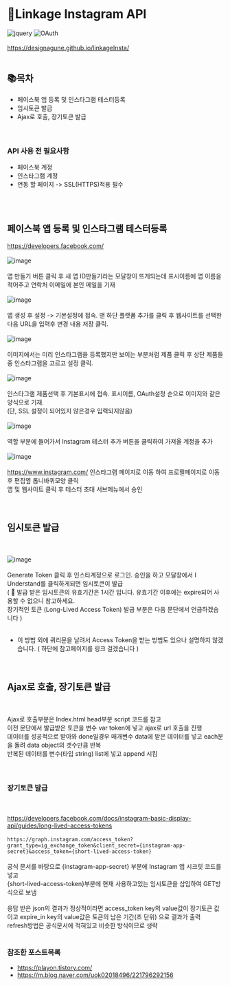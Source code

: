 # 📱Linkage Instagram API
![jquery](https://img.shields.io/badge/jQuery-v3.1.4-brightgreen) ![OAuth](https://img.shields.io/badge/OAuth-2.0-%23e13269)
<br /><br />
https://designagune.github.io/linkageInsta/
<br /><br />
## 📚목차
- 페이스북 앱 등록 및 인스타그램 테스터등록
- 임시토큰 발급
- Ajax로 호출, 장기토큰 발급
<br /><br /><br />

### API 사용 전 필요사항
- 페이스북 계정
- 인스타그램 계정
- 연동 할 페이지 -> SSL(HTTPS)적용 필수

<br /><br />
## 페이스북 앱 등록 및 인스타그램 테스터등록
https://developers.facebook.com/
<br /><br />
![image](https://user-images.githubusercontent.com/49800442/82858451-e404b280-9f4e-11ea-93d9-f31bfc5b98a2.png)
<br /><br />
앱 만들기 버튼 클릭 후 새 앱 ID만들기라는 모달창이 뜨게되는데 표시이름에 앱 이름을 적어주고 연락처 이메일에 본인 메일을 기재
<br /><br />
![image](https://user-images.githubusercontent.com/49800442/82858700-99d00100-9f4f-11ea-971a-3952e2faf9b5.png)
<br /><br />
앱 생성 후 설정 -> 기본설정에 접속. 맨 하단 플랫폼 추가를 클릭 후 웹사이트를 선택한다음 URL을 입력후 변경 내용 저장 클릭.
<br /><br />
![image](https://user-images.githubusercontent.com/49800442/82858890-1f53b100-9f50-11ea-9b2d-6e275cea61a6.png)
<br /><br />
이미지에서는 미리 인스타그램을 등록했지만 보이는 부분처럼 제품 클릭 후 상단 제품들중 인스타그램을 고르고 설정 클릭.
<br /><br />
![image](https://user-images.githubusercontent.com/49800442/82859025-84a7a200-9f50-11ea-8abe-5f0300fe225d.png)
<br /><br />
인스타그램 제품선택 후 기본표시에 접속. 표시이름, OAuth설정 순으로 이미지와 같은 양식으로 기재.<br />
(단, SSL 설정이 되어있지 않은경우 입력되지않음)
<br /><br />
![image](https://user-images.githubusercontent.com/49800442/82859148-ebc55680-9f50-11ea-985e-f95e1e28f4cf.png)
<br /><br />
역할 부분에 들어가서 Instagram 테스터 추가 버튼을 클릭하여 가져올 계정을 추가
<br /><br />
![image](https://user-images.githubusercontent.com/49800442/82859375-7f972280-9f51-11ea-921b-558ac0c6d625.png)
<br /><br />
https://www.instagram.com/ 인스타그램 페이지로 이동 하여 프로필페이지로 이동 후 편집옆 톱니바퀴모양 클릭 <br />
앱 및 웹사이트 클릭 후 테스터 초대 서브메뉴에서 승인
<br /><br /><br />
## 임시토큰 발급
<br /><br />
![image](https://user-images.githubusercontent.com/49800442/82859622-37c4cb00-9f52-11ea-8af5-f731aea117d5.png)
<br /><br />
Generate Token 클릭 후 인스타계정으로 로그인. 승인을 하고 모달창에서 I Understand를 클릭하게되면 임시토큰이 발급
<br />
( 🔑 발급 받은 임시토큰의 유효기간은 1시간 입니다. 유효기간 이후에는 expire되어 사용할 수 없으니 참고하세요. <br />
장기적인 토큰 (Long-Lived Access Token) 발급 부분은 다음 문단에서 언급하겠습니다 )
<br /><br />
- 이 방법 외에 쿼리문을 날려서 Access Token을 받는 방법도 있으나 설명하지 않겠습니다. ( 하단에 참고페이지를 링크 걸겠습니다 )
<br /><br /><br />
## Ajax로 호출, 장기토큰 발급
<br /><br />
Ajax로 호출부분은 Index.html head부분 script 코드를 참고<br />
이전 문단에서 발급받은 토큰을 변수 var token에 넣고 ajax로 url 호출을 진행 <br />
데이터를 성공적으로 받아와 done일경우 매개변수 data에 받은 데이터를 넣고 each문을 돌려 data object의 갯수만큼 반복<br />
반복된 데이터를 변수(타입 string) list에 넣고 append 시킴<br />
<br /><br />
### 장기토큰 발급
<br /><br />
https://developers.facebook.com/docs/instagram-basic-display-api/guides/long-lived-access-tokens
<br /><br />
```https://graph.instagram.com/access_token?grant_type=ig_exchange_token&client_secret={instagram-app-secret}&access_token={short-lived-access-token}```
<br /><br />
공식 문서를 바탕으로 {instagram-app-secret} 부분에 Instagram 앱 시크릿 코드를 넣고<br />
{short-lived-access-token}부분에 현재 사용하고있는 임시토큰을 삽입하여 GET방식으로 보냄
<br /><br />
응답 받은 json의 결과가 정상적이라면 access_token key의 value값이 장기토큰 값이고 expire_in key의 value값은 토큰의 남은 기간(초 단위) 으로 결과가 출력
<br />
refresh방법은 공식문서에 적혀있고 비슷한 방식이므로 생략
<br /><br />
### 참조한 포스트목록
- https://playon.tistory.com/
- https://m.blog.naver.com/uok02018496/221796292156
